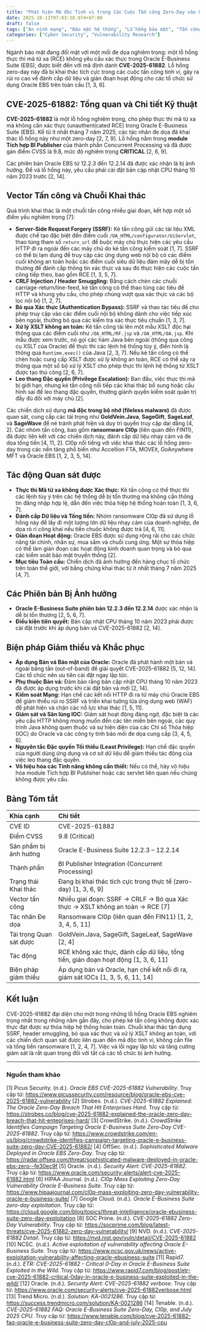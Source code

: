 ```yaml
---
title: "Phát hiện Mã độc Tinh vi trong Các Cuộc Tấn công Zero-Day vào Oracle EBS (CVE-2025-61882)"
date: 2025-10-11T07:03:18.974+07:00
draft: false
tags: ["An ninh mạng", "Bảo mật hệ thống", "Lỗ hổng bảo mật", "Tấn công mạng", "Malware", "Ransomware", "Threat Intelligence", "Quản lý rủi ro", "Oracle EBS", "Zero-day", "RCE", "CVE-2025-61882"]
categories: ["Cyber Security", "Vulnerability Research"]
---
```


Ngành bảo mật đang đối mặt với một mối đe dọa nghiêm trọng: một lỗ hổng thực thi mã từ xa (RCE) không yêu cầu xác thực trong Oracle E-Business Suite (EBS), được biết đến với mã định danh **CVE-2025-61882**. Lỗ hổng zero-day này đã bị khai thác tích cực trong các cuộc tấn công tinh vi, gây ra rủi ro cao về đánh cắp dữ liệu và gián đoạn hoạt động cho các tổ chức sử dụng Oracle EBS trên toàn cầu [1, 3, 6].

## CVE-2025-61882: Tổng quan và Chi tiết Kỹ thuật

**CVE-2025-61882** là một lỗ hổng nghiêm trọng, cho phép thực thi mã từ xa mà không cần xác thực (unauthenticated RCE) trong Oracle E-Business Suite (EBS). Kể từ ít nhất tháng 7 năm 2025, các tác nhân đe dọa đã khai thác lỗ hổng này như một zero-day [2, 7, 9]. Lỗ hổng nằm trong **module Tích hợp BI Publisher** của thành phần Concurrent Processing và đã được gán điểm CVSS là 9.8, mức độ nghiêm trọng **CRITICAL** [2, 6, 9].

Các phiên bản Oracle EBS từ 12.2.3 đến 12.2.14 đã được xác nhận là bị ảnh hưởng. Để vá lỗ hổng này, yêu cầu phải cài đặt bản cập nhật CPU tháng 10 năm 2023 trước [2, 14].

## Vector Tấn công và Chuỗi Khai thác

Quá trình khai thác là một chuỗi tấn công nhiều giai đoạn, kết hợp một số điểm yếu nghiêm trọng [7]:

*   **Server-Side Request Forgery (SSRF):** Kẻ tấn công gửi các tài liệu XML được chế tạo đặc biệt đến điểm cuối `/OA_HTML/configurator/UiServlet`, thao túng tham số `return_url` để buộc máy chủ thực hiện các yêu cầu HTTP đi ra ngoài đến các máy chủ do kẻ tấn công kiểm soát [1, 7]. SSRF có thể bị lạm dụng để truy cập các ứng dụng web nội bộ có các điểm cuối không an toàn hoặc các điểm cuối siêu dữ liệu đám mây dễ bị tổn thương để đánh cắp thông tin xác thực và sau đó thực hiện các cuộc tấn công tiếp theo, bao gồm RCE [1, 3, 5, 7].
*   **CRLF Injection / Header Smuggling:** Bằng cách chèn các chuỗi carriage-return/line-feed, kẻ tấn công có thể thao túng các tiêu đề HTTP và khung yêu cầu, cho phép chúng vượt qua xác thực và các bộ lọc nội bộ [1, 2, 7].
*   **Bỏ qua Xác thực (Authentication Bypass):** SSRF và thao tác tiêu đề cho phép truy cập vào các điểm cuối nội bộ không dành cho việc tiếp xúc bên ngoài, thường bỏ qua các kiểm tra xác thực tiêu chuẩn [1, 3, 7].
*   **Xử lý XSLT không an toàn:** Kẻ tấn công tải lên một mẫu XSLT độc hại thông qua các điểm cuối như `/OA_HTML/RF.jsp` và `/OA_HTML/OA.jsp`. Khi mẫu được xem trước, nó gọi các hàm Java bên ngoài (thông qua công cụ XSLT của Oracle) để thực thi các lệnh hệ thống tùy ý, điển hình là thông qua `Runtime.exec()` của Java [2, 3, 7]. Nếu kẻ tấn công có thể chèn hoặc cung cấp XSLT được xử lý không an toàn, RCE có thể xảy ra thông qua một số bộ xử lý XSLT cho phép thực thi lệnh hệ thống từ XSLT được tạo thủ công [2, 6, 7].
*   **Leo thang Đặc quyền (Privilege Escalation):** Ban đầu, việc thực thi mã bị giới hạn, nhưng kẻ tấn công nối tiếp các khai thác bổ sung hoặc cấu hình sai để leo thang đặc quyền, thường giành quyền kiểm soát quản trị đầy đủ đối với máy chủ [2].

Các chiến dịch sử dụng **mã độc trong bộ nhớ (fileless malware)** đã được quan sát, cung cấp các tải trọng như **GoldVein.Java**, **SageGift**, **SageLeaf**, và **SageWave** để né tránh phát hiện và duy trì quyền truy cập dai dẳng [4, 2]. Các nhóm tấn công, bao gồm **ransomware Cl0p** (liên quan đến FIN11), đã được liên kết với các chiến dịch này, đánh cắp dữ liệu nhạy cảm và đe dọa tống tiền [4, 11, 2]. Cl0p nổi tiếng với việc khai thác các lỗ hổng zero-day trong các nền tảng phổ biến như Accellion FTA, MOVEit, GoAnywhere MFT và Oracle EBS [1, 2, 3, 5, 14].

## Tác động Quan sát được

*   **Thực thi Mã từ xa không được Xác thực:** Kẻ tấn công có thể thực thi các lệnh tùy ý trên các hệ thống dễ bị tổn thương mà không cần thông tin đăng nhập hợp lệ, dẫn đến việc thỏa hiệp hệ thống hoàn toàn [1, 3, 6, 7].
*   **Đánh cắp Dữ liệu và Tống tiền:** Nhóm ransomware Cl0p đã sử dụng lỗ hổng này để lấy đi một lượng lớn dữ liệu nhạy cảm của doanh nghiệp, đe dọa rò rỉ công khai nếu tiền chuộc không được trả [4, 6, 11].
*   **Gián đoạn Hoạt động:** Oracle EBS được sử dụng rộng rãi cho các chức năng tài chính, nhân sự, mua sắm và chuỗi cung ứng. Một sự thỏa hiệp có thể làm gián đoạn các hoạt động kinh doanh quan trọng và bỏ qua các kiểm soát bảo mật truyền thống [2].
*   **Mục tiêu Toàn cầu:** Chiến dịch đã ảnh hưởng đến hàng chục tổ chức trên toàn thế giới, với bằng chứng khai thác từ ít nhất tháng 7 năm 2025 [4, 7].

## Các Phiên bản Bị Ảnh hưởng

*   **Oracle E-Business Suite phiên bản 12.2.3 đến 12.2.14** được xác nhận là dễ bị tổn thương [2, 5, 6, 7].
*   **Điều kiện tiên quyết:** Bản cập nhật CPU tháng 10 năm 2023 phải được cài đặt trước khi áp dụng bản vá CVE-2025-61882 [2, 14].

## Biện pháp Giảm thiểu và Khắc phục

*   **Áp dụng Bản vá Bảo mật của Oracle:** Oracle đã phát hành một bản vá ngoài băng tần (out-of-band) để giải quyết CVE-2025-61882 [5, 12, 14]. Các tổ chức nên ưu tiên cài đặt ngay lập tức.
*   **Phụ thuộc Bản vá:** Đảm bảo rằng bản cập nhật CPU tháng 10 năm 2023 đã được áp dụng trước khi cài đặt bản vá mới [2, 14].
*   **Kiểm soát Mạng:** Hạn chế các kết nối HTTP đi ra từ máy chủ Oracle EBS để giảm thiểu rủi ro SSRF và triển khai tường lửa ứng dụng web (WAF) để phát hiện và chặn các nỗ lực khai thác [1, 5, 11].
*   **Giám sát và Săn lùng IOC:** Giám sát hoạt động đáng ngờ, đặc biệt là các yêu cầu HTTP không mong muốn đến các tên miền bên ngoài, các quy trình Java không quen thuộc và sự hiện diện của các Chỉ số Thỏa hiệp (IOC) do Oracle và các công ty tình báo mối đe dọa cung cấp [3, 4, 5, 6].
*   **Nguyên tắc Đặc quyền Tối thiểu (Least Privilege):** Hạn chế đặc quyền của người dùng ứng dụng và cơ sở dữ liệu để giảm thiểu tác động của việc leo thang đặc quyền.
*   **Vô hiệu hóa các Tính năng không cần thiết:** Nếu có thể, hãy vô hiệu hóa module Tích hợp BI Publisher hoặc các servlet liên quan nếu chúng không được yêu cầu.

## Bảng Tóm tắt

| Khía cạnh | Chi tiết |
| :-------------------- | :------------------------------------------------------------------------ |
| CVE ID | CVE-2025-61882 |
| Điểm CVSS | 9.8 (Critical) |
| Sản phẩm bị ảnh hưởng | Oracle E-Business Suite 12.2.3 – 12.2.14 |
| Thành phần | BI Publisher Integration (Concurrent Processing) |
| Trạng thái Khai thác | Đang bị khai thác tích cực trong thực tế (zero-day) [1, 3, 6, 9] |
| Vector tấn công | Nhiều giai đoạn: SSRF → CRLF → Bỏ qua Xác thực → XSLT không an toàn → RCE [7] |
| Tác nhân Đe dọa | Ransomware Cl0p (liên quan đến FIN11) [1, 2, 3, 4, 5, 11] |
| Tải trọng Quan sát được | GoldVein.Java, SageGift, SageLeaf, SageWave [2, 4] |
| Tác động | RCE không xác thực, đánh cắp dữ liệu, tống tiền, gián đoạn hoạt động [1, 3, 6, 11] |
| Biện pháp giảm thiểu | Áp dụng bản vá Oracle, hạn chế kết nối đi ra, giám sát IOCs [1, 3, 5, 6, 11, 14] |

## Kết luận

CVE-2025-61882 đại diện cho một trong những lỗ hổng Oracle EBS nghiêm trọng nhất trong những năm gần đây, cho phép kẻ tấn công không được xác thực đạt được sự thỏa hiệp hệ thống hoàn toàn. Chuỗi khai thác tận dụng SSRF, header smuggling, bỏ qua xác thực và xử lý XSLT không an toàn, với các chiến dịch quan sát được liên quan đến mã độc tinh vi, không cần file và tống tiền ransomware [1, 2, 4, 7]. Việc vá lỗi ngay lập tức và tăng cường giám sát là rất quan trọng đối với tất cả các tổ chức bị ảnh hưởng.

---

### Nguồn tham khảo

[1] Picus Security. (n.d.). _Oracle EBS CVE-2025-61882 Vulnerability_. Truy cập từ: https://www.picussecurity.com/resource/blog/oracle-ebs-cve-2025-61882-vulnerability
[2] Strobes. (n.d.). _CVE-2025-61882 Explained: The Oracle Zero-Day Breach That Hit Enterprises Hard_. Truy cập từ: https://strobes.co/blog/cve-2025-61882-explained-the-oracle-zero-day-breach-that-hit-enteprises-hard/
[3] CrowdStrike. (n.d.). _CrowdStrike Identifies Campaign Targeting Oracle E-Business Suite Zero-Day CVE-2025-61882_. Truy cập từ: https://www.crowdstrike.com/en-us/blog/crowdstrike-identifies-campaign-targeting-oracle-e-business-suite-zero-day-CVE-2025-61882/
[4] OffSec. (n.d.). _Sophisticated Malware Deployed in Oracle EBS Zero-Day_. Truy cập từ: https://radar.offseq.com/threat/sophisticated-malware-deployed-in-oracle-ebs-zero--fe30ec9f
[5] Oracle. (n.d.). _Security Alert: CVE-2025-61882_. Truy cập từ: https://www.oracle.com/security-alerts/alert-cve-2025-61882.html
[6] HIPAA Journal. (n.d.). _Cl0p Mass Exploiting Zero-Day Vulnerability Oracle E-Business Suite_. Truy cập từ: https://www.hipaajournal.com/cl0p-mass-exploiting-zero-day-vulnerability-oracle-e-business-suite/
[7] Google Cloud. (n.d.). _Oracle E-Business Suite zero-day exploitation_. Truy cập từ: https://cloud.google.com/blog/topics/threat-intelligence/oracle-ebusiness-suite-zero-day-exploitation
[8] SOC Prime. (n.d.). _CVE-2025-61882 Zero-Day Vulnerability_. Truy cập từ: https://socprime.com/blog/latest-threats/cve-2025-61882-zero-day-vulnerability/
[9] NVD. (n.d.). _CVE-2025-61882 Detail_. Truy cập từ: https://nvd.nist.gov/vuln/detail/CVE-2025-61882
[10] NCSC. (n.d.). _Active exploitation of vulnerability affecting Oracle E-Business Suite_. Truy cập từ: https://www.ncsc.gov.uk/news/active-exploitation-vulnerability-affecting-oracle-ebusiness-suite
[11] Rapid7. (n.d.). _ETR: CVE-2025-61882 - Critical 0-Day in Oracle E-Business Suite Exploited in the Wild_. Truy cập từ: https://www.rapid7.com/blog/post/etr-cve-2025-61882-critical-0day-in-oracle-e-business-suite-exploited-in-the-wild/
[12] Oracle. (n.d.). _Security Alert: CVE-2025-61882 verbose_. Truy cập từ: https://www.oracle.com/security-alerts/cve-2025-61882verbose.html
[13] Trend Micro. (n.d.). _Solution: KA-0021286_. Truy cập từ: https://success.trendmicro.com/solution/KA-0021286
[14] Tenable. (n.d.). _CVE-2025-61882 FAQ: Oracle E-Business Suite Zero-Day, Cl0p, and July 2025 CPU_. Truy cập từ: https://www.tenable.com/blog/cve-2025-61882-faq-oracle-e-business-suite-zero-day-cl0p-and-july-2025-cpu